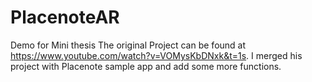 # PlacenoteAR
Demo for Mini thesis
The original Project can be found at https://www.youtube.com/watch?v=VOMysKbDNxk&t=1s.
I merged his project with Placenote sample app and add some more functions.
